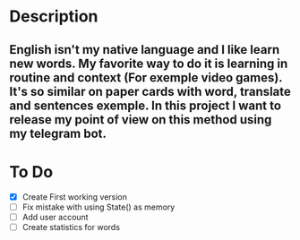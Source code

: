 # Description

English isn't my native language and I like learn new words. My favorite 
way to do it is learning in routine and context (For exemple video games). 
It's so similar on paper
cards with word, translate and sentences exemple. In this project I want 
to release my point of view on this method using my telegram bot.
---
# To Do
- [X] Create First working version
- [ ] Fix mistake with using State() as memory
- [ ] Add user account
- [ ] Create statistics for words